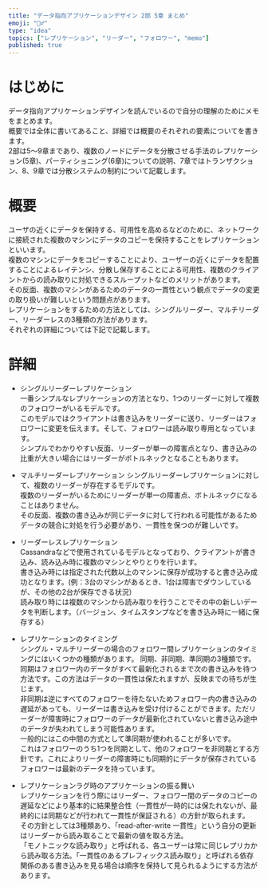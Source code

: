 ```yaml
---
title: "データ指向アプリケーションデザイン 2部 5章 まとめ"
emoji: "🏄‍♂️"
type: "idea"
topics: ["レプリケーション", "リーダー", "フォロワー", "memo"]
published: true
---
```

# はじめに
データ指向アプリケーションデザインを読んでいるので自分の理解のためにメモをまとめます。  
概要では全体に書いてあること、詳細では概要のそれぞれの要素についてを書きます。  
2部は5〜9章まであり、複数のノードにデータを分散させる手法のレプリケーション(5章)、パーティショニング(6章)についての説明、7章ではトランザクション、8、9章では分散システムの制約について記載します。

# 概要
ユーザの近くにデータを保持する、可用性を高めるなどのために、ネットワークに接続された複数のマシンにデータのコピーを保持することをレプリケーションといいます。  
複数のマシンにデータをコピーすることにより、ユーザーの近くにデータを配置することによるレイテンシ、分散し保存することによる可用性、複数のクライアントからの読み取りに対処できるスループットなどのメリットがあります。  
その反面、複数のマシンがあるためのデータの一貫性という観点でデータの変更の取り扱いが難しいという問題点があります。  
レプリケーションをするための方法としては、シングルリーダー、マルチリーダー、リーダーレスの3種類の方法があります。  
それぞれの詳細については下記で記載します。

# 詳細
- シングルリーダーレプリケーション  
一番シンプルなレプリケーションの方法となり、1つのリーダーに対して複数のフォロワーがいるモデルです。  
このモデルではクライアントは書き込みをリーダーに送り、リーダーはフォロワーに変更を伝えます。そして、フォロワーは読み取り専用となっています。  
シンプルでわかりやすい反面、リーダーが単一の障害点となり、書き込みの比重が大きい場合にはリーダーがボトルネックとなることもあります。  


- マルチリーダーレプリケーション
シングルリーダーレプリケーションに対して、複数のリーダーが存在するモデルです。  
複数のリーダーがいるためにリーダーが単一の障害点、ボトルネックになることはありません。  
その反面、複数の書き込みが同じデータに対して行われる可能性があるためデータの競合に対処を行う必要があり、一貫性を保つのが難しいです。  


- リーダーレスレプリケーション  
Cassandraなどで使用されているモデルとなっており、クライアントが書き込み、読み込み時に複数のマシンとやりとりを行います。  
書き込み時には指定された代数以上のマシンに保存が成功すると書き込み成功となります。(例：3台のマシンがあるとき、1台は障害でダウンしているが、その他の2台が保存できる状況）  
読み取り時には複数のマシンから読み取りを行うことでその中の新しいデータを判断します。（バージョン、タイムスタンプなどを書き込み時に一緒に保存する）


- レプリケーションのタイミング  
シングル・マルチリーダーの場合のフォロワー間レプリケーションのタイミングにはいくつかの種類があります。
同期、非同期、準同期の3種類です。  
同期はフォロワー内のデータがすべて最新化されるまで次の書き込みを待つ方法です。この方法はデータの一貫性は保たれますが、反映までの待ちが生じます。  
非同期は逆にすべてのフォロワーを待たないためフォロワー内の書き込みの遅延があっても、リーダーは書き込みを受け付けることができます。ただリーダーが障害時にフォロワーのデータが最新化されていないと書き込み途中のデータが失われてしまう可能性あります。  
一般的にはこの中間の方式として準同期が使われることが多いです。  
これはフォロワーのうち1つを同期として、他のフォロワーを非同期とする方針です。これによりリーダーの障害時にも同期的にデータが保存されているフォロワーは最新のデータを持っています。


- レプリケーションラグ時のアプリケーションの振る舞い  
レプリケーションを行う際にはリーダー、フォロワー間のデータのコピーの遅延などにより基本的に結果整合性（一貫性が一時的には保たれないが、最終的には同期などが行われて一貫性が保証される）の方針が取られます。  
その方針としては3種類あり、「read-after-write 一貫性」という自分の更新はリーダーから読み取ることで最新の値を取る方法。  
「モノトニックな読み取り」と呼ばれる、各ユーザーは常に同じレプリカから読み取る方法。「一貫性のあるプレフィックス読み取り」と呼ばれる依存関係のある書き込みを見る場合は順序を保持して見られるようにする方法があります。  
